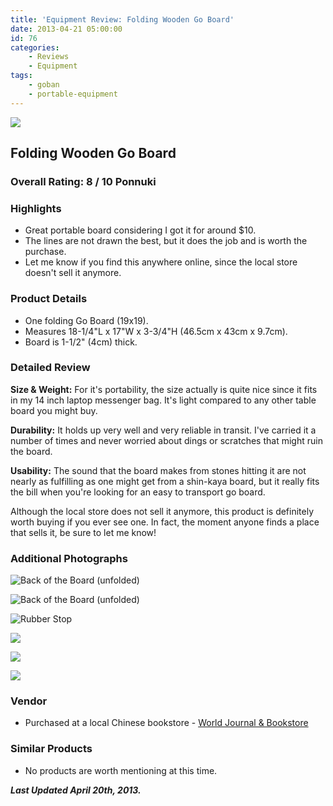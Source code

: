 ```yaml
---
title: 'Equipment Review: Folding Wooden Go Board'
date: 2013-04-21 05:00:00
id: 76
categories:
	- Reviews
	- Equipment
tags:
	- goban
	- portable-equipment
---
```


![](http://www.bengozen.com/wp-content/uploads/2010/10/foldWoodenBoard.jpg)

## Folding Wooden Go Board

### Over­all Rat­ing: 8 / 10 Ponnuki

### High­lights

*   Great portable board considering I got it for around $10.
*   The lines are not drawn the best, but it does the job and is worth the purchase.
*   Let me know if you find this anywhere online, since the local store doesn't sell it anymore.

### Prod­uct Details

*   One folding Go Board (19x19).
*   Measures 18-1/4"L x 17"W x 3-3/4"H (46.5cm x 43cm x 9.7cm).
*   Board is 1-1/2" (4cm) thick.

<!-- more -->

### Detailed Review

**Size &amp; Weight:** For it's portability, the size actually is quite nice since it fits in my 14 inch laptop messenger bag. It's light compared to any other table board you might buy.

**Dura­bil­ity:** It holds up very well and very reliable in transit. I've carried it a number of times and never worried about dings or scratches that might ruin the board.

**Usabil­ity:** The sound that the board makes from stones hitting it are not nearly as fulfilling as one might get from a shin-kaya board, but it really fits the bill when you're looking for an easy to transport go board.

Although the local store does not sell it anymore, this product is definitely worth buying if you ever see one. In fact, the moment anyone finds a place that sells it, be sure to let me know!

### Addi­tional Photographs

![Back of the Board (unfolded)](/images/2010/10/foldWoodenBoard2.jpg)

![Back of the Board (unfolded)](/images/2010/10/foldWoodenBoard3.jpg)

![Rubber Stop](http://www.bengozen.com/wp-content/uploads/2010/10/foldWoodenBoard4.jpg)

![](/images/2010/10/foldWoodenBoard5.jpg)

![](/images/2010/10/foldWoodenBoard6.jpg)

![](/images/2010/10/foldWoodenBoard7.jpg)

### Ven­dor

* Purchased at a local Chinese bookstore - [World Journal &amp; Bookstore](http://www.yelp.com/biz/world-journal-and-bookstore-rockville)

### Sim­i­lar Products

* No products are worth mentioning at this time.

_**Last Updated April 20th, 2013.**_
